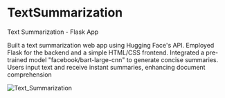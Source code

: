 # TextSummarization
Text Summarization - Flask App

Built a text summarization web app using Hugging Face's API. Employed Flask for the backend and a simple HTML/CSS frontend. Integrated a pre-trained model "facebook/bart-large-cnn" to generate concise summaries. Users input text and receive instant summaries, enhancing document comprehension

![Text_Summarization](https://github.com/Addy2504/Text_Summarization_HuggingFace/assets/38912407/d03baa50-6c46-4907-8499-d1c5b06981b1)

